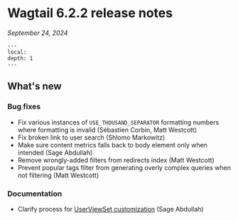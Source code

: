 # Wagtail 6.2.2 release notes

_September 24, 2024_

```{contents}
---
local:
depth: 1
---
```

## What's new

### Bug fixes

 * Fix various instances of `USE_THOUSAND_SEPARATOR` formatting numbers where formatting is invalid (Sébastien Corbin, Matt Westcott)
 * Fix broken link to user search (Shlomo Markowitz)
 * Make sure content metrics falls back to body element only when intended (Sage Abdullah)
 * Remove wrongly-added filters from redirects index (Matt Westcott)
 * Prevent popular tags filter from generating overly complex queries when not filtering (Matt Westcott)


### Documentation

 * Clarify process for [UserViewSet customization](custom_userviewset) (Sage Abdullah)
